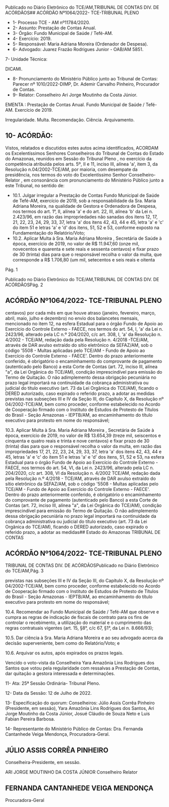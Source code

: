 Publicado  no  Diário  Eletrônico do TCE/AM,TRIBUNAL DE CONTAS DIV. DE ACÓRDÃOS## ACÓRDÃO Nº1064/2022- TCE-TRIBUNAL PLENO

- 1- Processo TCE - AM nº11784/2020.
- 2- Assunto: Prestação de Contas Anual.
- 3- Órgão: Fundo Municipal de Saúde / Tefé-AM.
- 4- Exercício: 2019.
- 5- Responsável: Maria Adriana Moreira (Ordenador de Despesa).
- 6- Advogado: Juarez Frazão Rodrigues Junior - OAB/AM 5851.

7- Unidade Técnica:

DICAMI.

- 8- Pronunciamento  do  Ministério  Público  junto  ao  Tribunal  de  Contas: Parecer  nº 1010/2022-DIMP, Dr. Ademir Carvalho Pinheiro, Procurador de Contas.
- 9- Relator: Conselheiro Ari Jorge Moutinho da Costa Júnior.

EMENTA : Prestação de Contas Anual. Fundo Municipal de Saúde / Tefé-AM. Exercício de 2019.

Irregularidade. Multa. Recomendação. Ciência. Arquivamento.

## 10-  ACÓRDÃO:

Vistos, relatados e discutidos estes autos acima identificados, ACORDAM os Excelentíssimos Senhores Conselheiros do Tribunal de Contas do Estado do Amazonas, reunidos em Sessão do Tribunal Pleno , no exercício da competência atribuída pelos arts. 5º,  II  e  11,  inciso  III,  alínea  'a',  item  3,  da  Resolução  n.04/2002-TCE/AM, por  maioria, com  desempate  da presidência, nos termos do voto do Excelentíssimo Senhor Conselheiro-Relator , em consonância com pronunciamento do Ministério Público junto a este Tribunal, no sentido de:

- 10.1. Julgar  irregular a Prestação  de  Contas  Fundo  Municipal  de  Saúde  de Tefé-AM,  exercício  de  2019,  sob  a  responsabilidade  da Sra. Maria Adriana  Moreira, na  qualidade  de  Gestora  e  Ordenadora  de  Despesa, nos termos do art. 1°, II, alínea 'a' e do art. 22, III, alínea 'b' da Lei n. 2.423/96, em razão das impropriedades não sanadas dos itens 12, 17, 21, 22, 23, 24, 29, 33, 37, letra 'a' dos itens 42, 43, 44 e 45, letra 'a' e 'c' do item  51  e  letras  'a'  e  'd'  dos  itens,  51,  52  e  53,  conforme  exposto  na Fundamentação do Relatório/Voto;
- 10.2. Aplicar  Multa à  Sra. Maria  Adriana  Moreira ,  Secretária  de  Saúde  à época, exercício de 2019, no valor de R$ 11.947,60 (onze mil, novecentos e quarenta e sete reais e sessenta centavos) e fixar prazo de 30  (trinta)  dias para  que  o  responsável  recolha  o  valor  da  multa,  que corresponde  a R$  1.706,80 (um  mil,  setecentos  e  seis  reais  e  oitenta

Pág. 1

Publicado  no  Diário  Eletrônico do TCE/AM,TRIBUNAL DE CONTAS DIV. DE ACÓRDÃOSPág. 2

## ACÓRDÃO Nº1064/2022- TCE-TRIBUNAL PLENO

centavos) por cada mês em que houve atraso (janeiro, fevereiro, março, abril, maio, julho e dezembro) no envio dos balancetes mensais, mencionado no item 12, na esfera Estadual  para o órgão Fundo de Apoio ao Exercício do Controle Externo - FAECE, nos termos do art. 54, I, 'a' da Lei  n.  2423/96,  alterado  pela  LC  n.º  204/2020,  c/c  art.  308,  I,  'a'  da Resolução n. 4/2002 - TCE/AM, redação dada pela Resolução n. 4/2018 -TCE/AM,  através  de  DAR  avulso  extraído  do  sítio  eletrônico  da SEFAZ/AM, sob o código '5508 - Multas aplicadas pelo TCE/AM - Fundo de Apoio ao Exercício do Controle Externo  -  FAECE'. Dentro do prazo anteriormente conferido, é obrigatório o encaminhamento do comprovante de pagamento (autenticado pelo Banco) a esta Corte de Contas (art. 72, inciso III, alínea "a", da Lei Orgânica do TCE/AM), condição imprescindível para emissão do Termo de Quitação. O não adimplemento dessa obrigação pecuniária no prazo legal importará na continuidade da cobrança  administrativa  ou  judicial  do  título  executivo  (art.  73  da  Lei Orgânica  do  TCE/AM), ficando  o  DERED  autorizado,  caso  expirado  o referido prazo, a adotar as medidas previstas nas subseções III e IV da Seção III, do Capítulo X, da Resolução nº 04/2002-TCE/AM, bem como proceder, conforme estabelecido no Acordo de Cooperação firmado com o Instituto de Estudos de Protesto de Títulos do Brasil - Seção Amazonas -  IEPTB/AM,  ao  encaminhamento  do  título  executivo  para  protesto  em nome do responsável;

10.3. Aplicar  Multa à  Sra. Maria  Adriana  Moreira ,  Secretária  de  Saúde  à época, exercício de 2019, no valor de R$ 13.654,39 (treze mil, seiscentos e cinquenta e quatro reais e trinta e nove centavos) e fixar prazo de 30 (trinta) dias para que o responsável recolha o valor da multa, em razão das impropriedades 17, 21, 22, 23, 24, 29, 33, 37, letra 'a' dos itens 42, 43, 44 e 45, letras 'a' e 'c' do item 51 e letras 'a' e 'd' dos itens, 51, 52 e 53,  na  esfera  Estadual  para  o  órgão  Fundo  de  Apoio  ao  Exercício  do Controle Externo - FAECE, nos termos do art. 54, VI, da Lei n. 2423/96, alterado pela LC n. 204/2020, c/c art. 308, VI da Resolução n. 4/2002 TCE/AM, redação dada pela Resolução n.º 4/2018 - TCE/AM, através de DAR avulso extraído do sítio eletrônico da SEFAZ/AM, sob o código '5508 -  Multas  aplicadas  pelo  TCE/AM  -  Fundo  de  Apoio  ao  Exercício  do Controle Externo - FAECE'. Dentro do prazo anteriormente conferido, é obrigatório o encaminhamento do comprovante de pagamento (autenticado pelo Banco) a esta Corte de Contas (art. 72, inciso III, alínea "a", da Lei Orgânica do TCE/AM), condição imprescindível para emissão do Termo de Quitação. O não adimplemento dessa obrigação pecuniária no prazo legal importará na continuidade da cobrança administrativa ou judicial do título executivo (art. 73 da Lei Orgânica do TCE/AM), ficando o DERED autorizado, caso expirado o referido prazo, a adotar as medidas## Estado do Amazonas TRIBUNAL DE CONTAS

## ACÓRDÃO Nº1064/2022- TCE-TRIBUNAL PLENO

TRIBUNAL DE CONTAS DIV. DE ACÓRDÃOSPublicado  no  Diário  Eletrônico do TCE/AM,Pág. 3

previstas nas subseções III e IV da Seção III, do Capítulo X, da Resolução nº  04/2002-TCE/AM,  bem  como  proceder,  conforme  estabelecido  no Acordo de Cooperação firmado com o Instituto de Estudos de Protesto de Títulos do Brasil - Seção Amazonas - IEPTB/AM, ao encaminhamento do título executivo para protesto em nome do responsável;

10.4. Recomendar ao Fundo Municipal de Saúde / Tefé-AM que observe e cumpra  as  regras  de  indicação  de  fiscais  de  contrato  para  os  fins  de controlar  o  recebimento,  a  utilização  do  material  e  o  cumprimento  das regras contratuais vigentes (art. 15, §8°, c/c 67, §1°, da Lei n. 8.666/93);

10.5. Dar ciência à Sra. Maria Adriana Moreira e ao seu advogado acerca da decisão superveniente, bem como do Relatório/Voto; e

10.6. Arquivar os autos, após expirados os prazos legais.

Vencido  o  voto-vista  da  Conselheira  Yara  Amazônia  Lins  Rodrigues dos  Santos  que  votou  pela  regularidade  com  ressalvas  a  Prestação  de  Contas,  dar quitação a gestora interessada e determinações.

11-  Ata: 25ª Sessão Ordinária- Tribunal Pleno.

12-  Data da Sessão: 12 de Julho de 2022.

13-  Especificação  do  quorum: Conselheiros:  Júlio  Assis  Corrêa  Pinheiro  (Presidente, em sessão), Yara Amazônia Lins Rodrigues dos Santos, Ari Jorge Moutinho da Costa Júnior, Josué Cláudio de Souza Neto e Luis Fabian Pereira Barbosa.

14-  Representante do Ministério Público de Contas: Dra. Fernanda Cantanhede Veiga Mendonça, Procuradora-Geral.

## JÚLIO ASSIS CORRÊA PINHEIRO

Conselheira-Presidente, em sessão.

ARI JORGE MOUTINHO DA COSTA JÚNIOR Conselheiro Relator

## FERNANDA CANTANHEDE VEIGA MENDONÇA

Procuradora-Geral